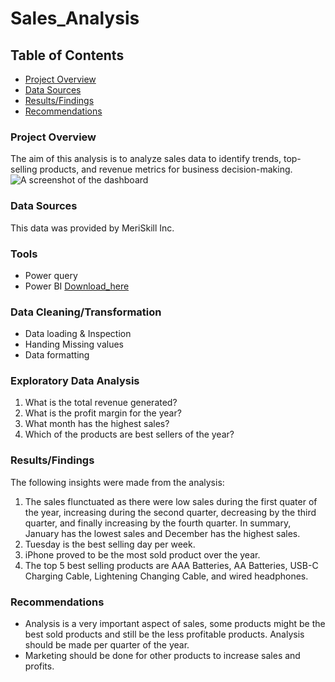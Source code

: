 # Sales_Analysis

## Table of Contents
- [Project Overview](#project_overview)
- [Data Sources](#data_sources)
- [Results/Findings](#results_findings)
- [Recommendations](#recommendations)

### Project Overview

The aim of this analysis is to analyze sales data to identify trends, top-selling products, and revenue metrics for business decision-making. 
![A screenshot of the dashboard](images/salespb.JPG)

### Data Sources
This data was provided by MeriSkill Inc.

### Tools
- Power query
- Power BI [Download_here](microsoft.com) 

### Data Cleaning/Transformation
- Data loading & Inspection
- Handing Missing values
- Data formatting

### Exploratory Data Analysis
1. What is the total revenue generated?
2. What is the profit margin for the year?
3. What month has the highest sales?
4. Which of the products are best sellers of the year?

### Results/Findings
The following insights were made from the analysis:
1. The sales flunctuated as there were low sales during the first quater of the year, increasing during the second quarter, decreasing by the third quarter, and finally increasing by the fourth quarter. In summary, January has the lowest sales and December has the highest sales.
2. Tuesday is the best selling day per week.
3. iPhone proved to be the most sold product over the year.
4. The top 5 best selling products are AAA Batteries, AA Batteries, USB-C Charging Cable, Lightening Changing Cable, and wired headphones.

### Recommendations
- Analysis is a very important aspect of sales, some products might be the best sold products and still be the less profitable products. Analysis should be made per quarter of the year.
- Marketing should be done for other products to increase sales and profits.


